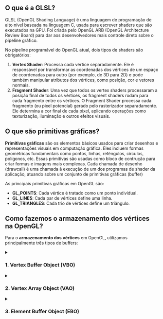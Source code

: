 ## O que é a GLSL?
GLSL (OpenGL Shading Language) é uma linguagem de programação de alto nível baseada na linguagem C, usada para escrever shaders que são executados na GPU. Foi criada pelo OpenGL ARB (OpenGL Architecture Review Board) para dar aos desenvolvedores mais controle direto sobre o pipeline gráfico.

No pipeline programável do OpenGL atual, dois tipos de shaders são obrigatórios:

1. **Vertex Shader**: Processa cada vértice separadamente. Ele é responsável por transformar as coordenadas dos vértices de um espaço de coordenadas para outro (por exemplo, de 3D para 2D) e pode também manipular atributos dos vértices, como posição, cor e vetores normais.
2. **Fragment Shader**: Uma vez que todos os vertex shaders processaram a posição final de todos os vértices, os fragment shaders rodam para cada fragmento entre os
vértices. O Fragment Shader processa cada fragmento (ou pixel potencial) gerado pelo rasterizador separadamente. Ele determina a cor final de cada pixel, aplicando operações como texturização, iluminação e outros efeitos visuais.

## O que são primitivas gráficas?

**Primitivas gráficas** são os elementos básicos usados para criar desenhos e representações visuais em computação gráfica. Eles incluem formas geométricas fundamentais como pontos, linhas, retêngulos, círculos, polígonos, etc.
Essas primitivas são usadas como bloco de contrução para criar formas e imagens mais complexas. Cada chamada de desenho (drawcall) é uma chamada à execução de um dos programas de shader da aplicação, atuando sobre um conjunto de primitivas gráficas (buffer)

As principais primitivas gráficas em OpenGL são:

- **GL_POINTS**: Cada vértice é tratado como um ponto individual.
- **GL_LINES**: Cada par de vértices define uma linha.
- **GL_TRIANGLES**: Cada trio de vértices define um triângulo.

## Como fazemos o armazenamento dos vértices na OpenGL?

Para o **armazenamento dos vértices** em OpenGL, utilizamos principalmente três tipos de buffers:
<details>
  <summary><h3>1. Vertex Buffer Object (VBO)</h3></summary>
  O VBO é um buffer usado no OpenGL para melhorar o desempenho do desenho de gráficos 3D. Ele permite que os dados de vértices (como posições, cores, vetores normais, coordenadas de textura, etc.) sejam armazenados diretamente na memória da GPU, prontos para serem usados pela pipeline de renderização, em vez de serem enviados repetidamente pela CPU a cada frame renderizado. Isso resulta em renderização mais eficiente e rápida, especialmente para cenas complexas com muitos vértices.

  ### Como utilizar?
  1. **Criação do VBO:** Cada buffer na OpenGL precisa ter um identificador único, para isso precisamos gerar este ID usando a função `glGenBuffers`. Assim, um buffer de memória é alocado na GPU:
     ```cpp
     GLuint vbo;
     glGenBuffers(1, &vbo);
     ```

  2. **Bind do VBO:** O buffer é "bindado", ou seja, vinculado ao contexto de OpenGL como um buffer de vértice. O OpenGL possui vários tipos de buffers. Os VBOs são do tipo `GL_ARRAY_BUFFER`. Devemos agora vincular o novo buffer criado:
     ```cpp
     glBindBuffer(GL_ARRAY_BUFFER, vbo);
     ```

  3. **Armazenamento de Dados:** Chamamos a função `glBufferData` que copia os dados dos vértices da memória da CPU para a memória da GPU.
     ```cpp
     glBufferData(GL_ARRAY_BUFFER, sizeof(vertices), vertices, GL_STATIC_DRAW);
     ```
   
  4. **Desenho:** O OpenGL usa os dados armazenados no VBO para renderizar as primitivas.
     ```cpp
     glDrawArrays(GL_TRIANGLES, 0, 3);
     ```

  5. **Desvinculação e Exclusão (opcional):** O VBO pode ser desvinculado e deletado da GPU quando não for mais necessário.
     ```cpp
     glBindBuffer(GL_ARRAY_BUFFER, 0);
     glDeleteBuffers(1, &vbo);
     ```

  ### Tipos de Uso Comum
  - **GL_STATIC_DRAW:** Para dados que são definidos uma vez e usados muitas vezes (ex: modelos estáticos).
  - **GL_DYNAMIC_DRAW:** Para dados que serão alterados frequentemente (ex: modelos animados).
  - **GL_STREAM_DRAW:** Para dados que serão alterados em quase todos os frames (ex: partículas).
</details>
<details>
  <summary><h3>2. Vertex Array Object (VAO)</h3></summary>
  
  O **Vertex Array Object (VAO)** é um objeto no OpenGL que armazena o **estado de configuração dos atributos de vértice**. Ele simplifica a configuração e reutilização de múltiplos atributos de vértice, como posição, cor, normais, etc., facilitando a renderização de cenas complexas. Um VAO encapsula todas as chamadas relacionadas à configuração dos atributos de vértice, o que evita a necessidade de reconfigurá-los a cada vez que você renderiza algo.
  
  Sem um VAO, seria necessário configurar os atributos de vértice manualmente toda vez que quiséssemos desenhar uma nova geometria. Isso é custoso e propenso a erros. Com o VAO, você configura os atributos de vértice uma vez e, depois, basta **"ativar"** o VAO para desenhar as geometrias associadas. Isso melhora a eficiência e a legibilidade do código.

### Como utilizar?

1. **Criação do VAO**: Você cria um VAO com `glGenVertexArrays` e o "vincula" (bind) para começar a armazenar as configurações de atributos:
     ```cpp
     // 1. Criação do VAO
     GLuint vao;
     glGenVertexArrays(1, &vao);

     // 2. Vincula o VAO (agora vamos armazenar as configurações de atributos nele)
     glBindVertexArray(vao);
     ```
   Uma vez vinculado, todas as configurações de vértices que fizer (com VBOs e chamadas `glVertexAttribPointer`) serão armazenadas no VAO.
   
2. **Configuração dos Atributos de Vértice**: Com o VAO vinculado, você associa os atributos de vértice (posição, cor, normais, coordenadas de textura, etc.) usando funções como `glVertexAttribPointer` e `glEnableVertexAttribArray`:
     ```cpp
     //3. Definição dos atributos de vértice (index 0: posição)
     glVertexAttribPointer(0, 2, GL_FLOAT, GL_FALSE, 5 * sizeof(float), (void*)0);
     glEnableVertexAttribArray(0);

     //4. Definição dos atributos de vértice (index 1: cor)
     glVertexAttribPointer(1, 3, GL_FLOAT, GL_FALSE, 5 * sizeof(float), (void*)(2 * sizeof(float)));
     glEnableVertexAttribArray(1);
     ```
   Essas configurações são armazenadas no VAO.

   A função `glVertexAttribPointer` é usada no OpenGL para especificar o layout dos dados de vértices dentro de um **Vertex Buffer Object (VBO)**. Ela informa ao OpenGL como interpretar os dados armazenados no buffer para associá-los aos atributos de vértice (posição, cor, normais, coordenadas de textura, etc.).
   
   Explicação dos parâmetros da função `glVertexAttribPointer`:
     1. **Índice** `GLuint index`: Este é o índice do atributo de vértice a ser configurado (posição, cor, normais, coordenadas de textura, etc.). Esse índice diz ao OpenGL qual atributo está sendo configurado. Cada atributo do vértice (posição, cor, normais, coordenadas de textura, etc.) tem um índice único, que deve ser habilitado com a função `glEnableVertexAttribArray` e configurado corretamente com `glVertexAttribPointer`.
        + `GLuint index = 0`: O índice `0` refere-se ao **atributo de vértice da posição**. No **vertex shader**, este índice deve estar associado ao atributo de posição (`layout(location = 0)`).
        + `GLuint index = 1`: O índice `1` refere-se ao **atributo de vértice da cor**. No **vertex shader**, este índice deve estar associado ao atributo de posição (`layout(location = 1)`).

     3. **Tamanho** `GLint size`: Indica quantos componentes por vértice serão usados para este atributo.
        + `GLint size = 2`: Indica que cada vértice tem **2 componentes** para a **posição**, que podem ser as coordenadas **x** e **y** (se for 2D). Ou seja, para cada vértice, a posição é representada por dois valores `float`.
        + `GLint size = 3`: Indica que cada vértice tem **3 componentes** para a **cor**, que são normalmente **r (vermelho)**, **g (verde)**, e **b (azul)**. Ou seja, a cor de cada vértice é representada por três valores `float`.

     5. **Tipo** `GLenum type`: Este parâmetro define o tipo de dado que está sendo usado. Aqui, `GL_FLOAT` indica que os dados são do tipo `float`. Outros tipos possíveis incluem `GL_INT`, `GL_BYTE`, etc.
        + `GLenum type = GL_FLOAT`: O tipo de dado dos componentes é `GL_FLOAT`, ou seja, os valores de **posição** e **cor** são do tipo `float` (ponto flutuante).

     7. **Normalizado** `GLboolean normalized`: Este parâmetro especifica se os dados devem ser normalizados (convertidos para o intervalo [0, 1] ou [-1, 1]) ao serem usados.
        + `GLboolean normalized = GL_FALSE`: Como `GL_FALSE`, indica que os valores de **posição** não devem ser normalizados (ou seja, eles serão usados diretamente como `float` em vez de serem mapeados para o intervalo [0, 1] ou [-1, 1]).
        + `GLboolean normalized = GL_FALSE`: Como `GL_FALSE`, os valores de **cor** não serão normalizados. Isso significa que os valores são utilizados diretamente, e espera-se que estejam no intervalo adequado (por exemplo, [0.0, 1.0] para `GL_FLOAT`).

     9. **Stride** `GLsizei stride`: O "stride" é o número de bytes entre dois conjuntos consecutivos de dados. O stride é sempre o mesmo para todos os atributos de um vértice, porque cada vértice tem a mesma estrutura na memória.
        + `GLsizei stride = 5 * sizeof(float)`: O **stride** para a configuração dos atributos de vértice da **posição** e **cor** é `5 * sizeof(float)`, ou seja, há **5 floats por vértice**. Isso indica que os dados de cada vértice ocupa 5 floats consecutivos na memória (2 floats para a **posição** (x, y), 3 floats para a **cor** (r, g, b)).

     11. **Deslocamento** `const GLvoid* pointer`: Este parâmetro indica o deslocamento (offset) dentro do buffer onde os dados para este atributo começam.
         + `const void* pointer = (void*)0`: No atributo de vértice para a **posição**, o valor `(voic*)0` indica que o **offset** é `0`, ou seja, os dados começam no início do buffer (sem deslocamento). Se, por exemplo, os dados da posição começassem após outros dados no buffer, você ajustaria esse valor para o deslocamento correto.
         + `const void* pointer = (void*)(2 * sizeof(float))`: O **offset** é `2 * sizeof(float)`, ou seja, o atributo de **cor** começa **depois dos primeiros 2 floats** (que são os da posição). Isso significa que o primeiro dado de cor do vértice começa no terceiro **float** de cada vértice (após a posição x e y).

   A **primeira chamada** (`glVertexAttribPointer(0, 2, ...)`) configura o **atributo de posição**, que possui 2 componentes `float` (x, y). Esses dados começam no início do buffer (offset 0).

   A **segunda chamada** (`glVertexAttribPointer(1, 3, ...)`) configura o **atributo de cor**, que possui 3 componentes `float` (r, g, b). Esses dados começam após os 2 primeiros floats de cada vértice, ou seja, com um offset de `2 * sizeof(float)`.

3. **Desvinculação**: Você pode "desvincular" o VAO e o VBO quando terminar, embora a desvinculação do VAO seja opcional em muitos casos:
   ```cpp
   // Desvincula o VAO (opcional)
   glBindVertexArray(0);

   // Desvincula o VBO (opcional)
   glBindBuffer(GL_ARRAY_BUFFER, 0);
   ```
4. **Renderização**: Para desenhar, basta "vincular" o VAO com `glBindVertexArray` e realizar a chamada de desenho, como `glDrawArrays` ou `glDrawElements`:
     ```cpp
     // 5. Desenho
     glDrawArrays(GL_TRIANGLES, 0, 3);
     ```
</details>
<details>
  <summary><h3>3. Element Buffer Object (EBO)</h3></summary>
  
  O **Element Buffer Object (EBO)**, também conhecido como **Index Buffer Object (IBO)**, é um buffer especial no OpenGL que armazena índices de vértices. Ele é usado para desenhar primitivas reutilizando vértices, o que otimiza o desempenho e economiza memória. Em vez de duplicar os mesmos vértices para desenhar formas complexas, o EBO permite que você defina um conjunto de vértices e depois use índices para referenciá-los, formando as faces (triângulos, quadrados, etc.) de um objeto.
  
  Sem um EBO, se você quiser desenhar uma forma como um retângulo usando triângulos, você precisaria duplicar algumas posições de vértices, pois cada triângulo precisa de seu próprio conjunto de vértices.
  
   Exemplo (dois triângulos para um retângulo):
   ```plaintext
   Vértices = [V0, V1, V2, V3]
   Triângulos = [V0, V1, V2], [V2, V1, V3]
   ```

   Nesse caso, o vértice `V2` e `V1` são repetidos para o segundo triângulo.

  Com um EBO, você pode reutilizar os mesmos dados de vértices especificando índices que se referem aos vértices existentes, reduzindo a redundância.

   Exemplo:
   ```plaintext
   Vértices = [V0, V1, V2, V3]
   Índices = [0, 1, 2, 2, 1, 3]
   ```

   Aqui, o array `Índices` especifica como conectar os vértices para formar triângulos, evitando a duplicação de vértices. Os índices são números que se referem às posições dos vértices no array de vértices.

  O EBO armazena uma lista de **índices** que apontam para os vértices no **Vertex Buffer Object (VBO)**. Quando você usa um EBO, em vez de passar todos os vértices diretamente para `glDrawArrays`, você passa os índices com `glDrawElements`, e o OpenGL desenha os vértices correspondentes com base nesses índices.

### Como utilizar?

  Primeiro definimos os vértices da primitiva:
  ```cpp
  // Dados de Vértices (VBO)
  float vertices[] = {
       // Posições      // Cores
        0.0f,  1.0f,    1.0f, 0.0f, 0.0f,  // P1 - Vermelho
       -1.0f, -1.0f,    0.0f, 1.0f, 0.0f,  // P2 - Verde
        1.0f, -1.0f,    0.0f, 0.0f, 1.0f   // P3 - Azul
  };
  ```
  
  Depois definimos os índices dos vértices que formam um triângulo:
  ```cpp
  // Dados de Índices (EBO)
  unsigned int indices[] = {
      0, 1, 2
  };
  ```

  Então criamos, vinculamos e configuramos os buffers:
  ```cpp
  unsigned int EBO;
  glGenBuffers(1, &EBO);

  // Vincula e configura o EBO
  glBindBuffer(GL_ELEMENT_ARRAY_BUFFER, EBO);
  glBufferData(GL_ELEMENT_ARRAY_BUFFER, sizeof(indices), indices, GL_STATIC_DRAW);
  ```
  Finalmente desenha a primitiva:
  ```cpp
  // Desenha o triângulo
  glUseProgram(shaderProgram);
  glBindVertexArray(VAO);
  glDrawElements(GL_TRIANGLES, 3, GL_UNSIGNED_INT, 0);
  ```
Quando o OpenGL desenha formas, ele usa os índices do EBO para acessar os vértices correspondentes do VBO.

</details>
